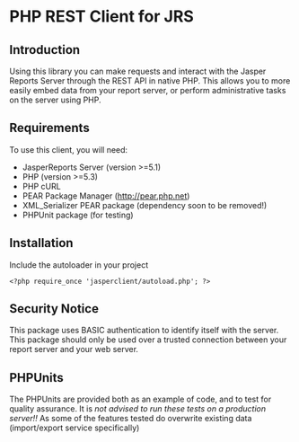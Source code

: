 PHP REST Client for JRS
=======================================

Introduction
-------------
Using this library you can make requests and interact with the Jasper Reports Server through the REST API in native PHP. This allows you to more easily embed data from your report server, or perform administrative tasks on the server using PHP.

Requirements
-------------
To use this client, you will need:
- JasperReports Server (version >=5.1)
- PHP (version >=5.3)
- PHP cURL
- PEAR Package Manager (http://pear.php.net)
- XML_Serializer PEAR package (dependency soon to be removed!)
- PHPUnit package (for testing)

Installation
-------------
Include the autoloader in your project

    <?php require_once 'jasperclient/autoload.php'; ?>

Security Notice
----------------
This package uses BASIC authentication to identify itself with the server. This package should only be used over a trusted connection between your report server and your web server.

PHPUnits
--------
The PHPUnits are provided both as an example of code, and to test for quality assurance. It is *not advised to run these tests on a production server!!* As some of the features tested do overwrite existing data (import/export service specifically)

